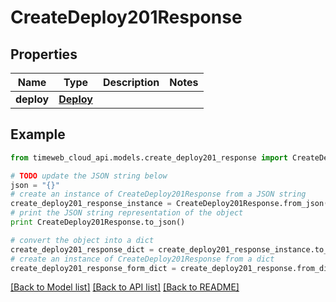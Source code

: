 # CreateDeploy201Response


## Properties
Name | Type | Description | Notes
------------ | ------------- | ------------- | -------------
**deploy** | [**Deploy**](Deploy.md) |  | 

## Example

```python
from timeweb_cloud_api.models.create_deploy201_response import CreateDeploy201Response

# TODO update the JSON string below
json = "{}"
# create an instance of CreateDeploy201Response from a JSON string
create_deploy201_response_instance = CreateDeploy201Response.from_json(json)
# print the JSON string representation of the object
print CreateDeploy201Response.to_json()

# convert the object into a dict
create_deploy201_response_dict = create_deploy201_response_instance.to_dict()
# create an instance of CreateDeploy201Response from a dict
create_deploy201_response_form_dict = create_deploy201_response.from_dict(create_deploy201_response_dict)
```
[[Back to Model list]](../README.md#documentation-for-models) [[Back to API list]](../README.md#documentation-for-api-endpoints) [[Back to README]](../README.md)



